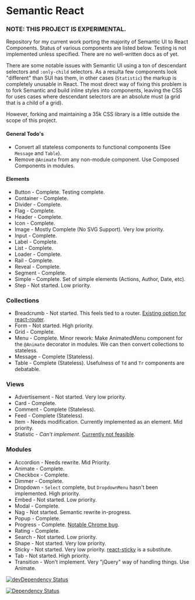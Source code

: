 # Semantic React

### NOTE: THIS PROJECT IS EXPERIMENTAL.

Repository for my current work porting the majority of Semantic UI to React Components.
Status of various components are listed below. Testing is not implemented unless specified.
There are no well-written docs as of yet.

There are some notable issues with Semantic UI using a ton of descendant selectors and `:only-child`
selectors. As a resulta few components look "different" than SUI has them, in other cases (`Statistic`)
the markup is completely unusable in React. The most direct way of fixing this problem is to fork Semantic
and build inline styles into components, leaving the CSS for uses cases where descendant selectors
are an absolute must (a grid that is a child of a grid).

However, forking and maintaining a 35k CSS library is a little outside the scope of this project.

#### General Todo's
* Convert all stateless components to functional components (See `Message` and `Table`).
* Remove `@Animate` from any non-module component. Use Composed Components in modules.

#### Elements
* Button - Complete. Testing complete.
* Container - Complete.
* Divider - Complete.
* Flag - Complete.
* Header - Complete.
* Icon - Complete.
* Image - Mostly Complete (No SVG Support). Very low priority.
* Input - Complete.
* Label - Complete.
* List - Complete.
* Loader - Complete.
* Rail - Complete.
* Reveal - Complete.
* Segment - Complete.
* Simple - Complete. Set of simple elements (Actions, Author, Date, etc).
* Step - Not started. Low priority.

### Collections
* Breadcrumb - Not started. This feels tied to a router. [Existing option for react-router](https://github.com/svenanders/react-breadcrumbs).
* Form - Not started. High priority.
* Grid - Complete.
* Menu - Complete. Minor rework: Make AnimatedMenu component for the `@Animate` decorator in modules. We can then convert collections to stateless.
* Message - Complete (Stateless).
* Table - Complete (Stateless). Usefulness of `Td` and `Tr` components are debatable.

### Views
* Advertisement - Not started. Very low priority.
* Card - Complete.
* Comment - Complete (Stateless).
* Feed - Complete (Stateless).
* Item - Needs modification. Currently implemented as an element. Mid priority.
* Statistic - *Can't implement*. [Currently not feasible](https://github.com/hallister/semantic-react/issues/6).

### Modules
* Accordion - Needs rewrite. Mid Priority.
* Animate - Complete.
* Checkbox - Complete.
* Dimmer - Complete.
* Dropdown - `Select` complete, but `DropdownMenu` hasn't been implemented. High priority.
* Embed - Not started. Low priority.
* Modal - Complete.
* Nag - Not started. Semantic rewrite in-progress.
* Popup - Complete.
* Progress - Complete. [Notable Chrome bug](https://github.com/hallister/semantic-react/issues/4).
* Rating - Complete.
* Search - Not started. Low priority.
* Shape - Not started. Very low priority.
* Sticky - Not started. Very low priority. [react-sticky](https://github.com/captivationsoftware/react-sticky) is a substitute.
* Tab - Not started. High priority.
* Transition - Won't implement. Very "jQuery" way of handling things. Use Animate.

[![devDependency Status](https://david-dm.org/hallister/semantic-react/dev-status.svg)](https://david-dm.org/hallister/semantic-react#info=devDependencies)

[![Dependency Status](https://david-dm.org/hallister/semantic-react.svg)](https://david-dm.org/hallister/semantic-react)
